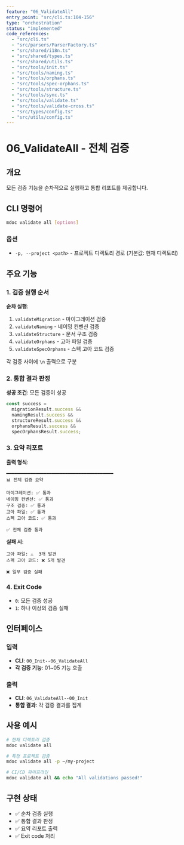 ```yaml
---
feature: "06_ValidateAll"
entry_point: "src/cli.ts:104-156"
type: "orchestration"
status: "implemented"
code_references:
  - "src/cli.ts"
  - "src/parsers/ParserFactory.ts"
  - "src/shared/i18n.ts"
  - "src/shared/types.ts"
  - "src/shared/utils.ts"
  - "src/tools/init.ts"
  - "src/tools/naming.ts"
  - "src/tools/orphans.ts"
  - "src/tools/spec-orphans.ts"
  - "src/tools/structure.ts"
  - "src/tools/sync.ts"
  - "src/tools/validate.ts"
  - "src/tools/validate-cross.ts"
  - "src/types/config.ts"
  - "src/utils/config.ts"
---
```


# 06_ValidateAll - 전체 검증

## 개요

모든 검증 기능을 순차적으로 실행하고 통합 리포트를 제공합니다.

## CLI 명령어

```bash
mdoc validate all [options]
```

### 옵션

- `-p, --project <path>` - 프로젝트 디렉토리 경로 (기본값: 현재 디렉토리)

## 주요 기능

### 1. 검증 실행 순서

**순차 실행**:
1. `validateMigration` - 마이그레이션 검증
2. `validateNaming` - 네이밍 컨벤션 검증
3. `validateStructure` - 문서 구조 검증
4. `validateOrphans` - 고아 파일 검증
5. `validateSpecOrphans` - 스펙 고아 코드 검증

각 검증 사이에 `\n` 출력으로 구분

### 2. 통합 결과 판정

**성공 조건**: 모든 검증이 성공

```typescript
const success =
  migrationResult.success &&
  namingResult.success &&
  structureResult.success &&
  orphansResult.success &&
  specOrphansResult.success;
```

### 3. 요약 리포트

**출력 형식**:
```
━━━━━━━━━━━━━━━━━━━━━━━━━━━━━━━━━━━━━━━━
📊 전체 검증 요약

마이그레이션: ✅ 통과
네이밍 컨벤션: ✅ 통과
구조 검증: ✅ 통과
고아 파일: ✅ 통과
스펙 고아 코드: ✅ 통과

✅ 전체 검증 통과
```

**실패 시**:
```
고아 파일: ⚠️  3개 발견
스펙 고아 코드: ❌ 5개 발견

❌ 일부 검증 실패
```

### 4. Exit Code

- `0`: 모든 검증 성공
- `1`: 하나 이상의 검증 실패

## 인터페이스

### 입력

- **CLI**: `00_Init--06_ValidateAll`
- **각 검증 기능**: 01~05 기능 호출

### 출력

- **CLI**: `06_ValidateAll--00_Init`
- **통합 결과**: 각 검증 결과를 집계

## 사용 예시

```bash
# 현재 디렉토리 검증
mdoc validate all

# 특정 프로젝트 검증
mdoc validate all -p ~/my-project

# CI/CD 파이프라인
mdoc validate all && echo "All validations passed!"
```

## 구현 상태

- ✅ 순차 검증 실행
- ✅ 통합 결과 판정
- ✅ 요약 리포트 출력
- ✅ Exit code 처리
